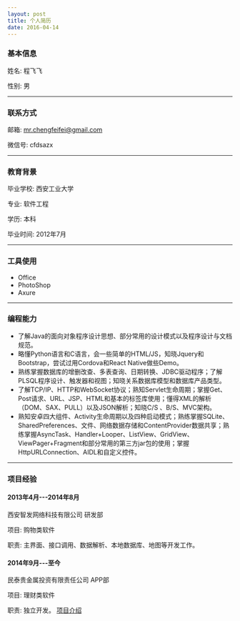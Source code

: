 ```yaml
---
layout: post
title: 个人简历
date: 2016-04-14
---
```



### 基本信息

姓名: 程飞飞

性别: 男

---

### 联系方式

邮箱: mr.chengfeifei@gmail.com

微信号: cfdsazx

---

### 教育背景

毕业学校: 西安工业大学

专业: 软件工程

学历: 本科

毕业时间: 2012年7月

---

### 工具使用

* Office
* PhotoShop
* Axure

---

### 编程能力

* 了解Java的面向对象程序设计思想、部分常用的设计模式以及程序设计与文档规范。
* 略懂Python语言和C语言，会一些简单的HTML/JS，知晓Jquery和Bootstrap，尝试过用Cordova和React Native做些Demo。
* 熟练掌握数据库的增删改查、多表查询、日期转换、JDBC驱动程序；了解PLSQL程序设计、触发器和视图；知晓关系数据库模型和数据库产品类型。
* 了解TCP/IP、HTTP和WebSocket协议；熟知Servlet生命周期；掌握Get、Post请求、URL、JSP、HTML和基本的标签库使用；懂得XML的解析（DOM、SAX、PULL）以及JSON解析；知晓C/S 、B/S、MVC架构。
* 熟知安卓四大组件、Activity生命周期以及四种启动模式；熟练掌握SQLite、SharedPreferences、文件、网络数据存储和ContentProvider数据共享；熟练掌握AsyncTask、Handler+Looper、ListView、GridView、ViewPager+Fragment和部分常用的第三方jar包的使用；掌握HttpURLConnection、AIDL和自定义控件。

---

### 项目经验

#### 2013年4月---2014年8月

西安智发网络科技有限公司  研发部

项目: 购物类软件

职责: 主界面、接口调用、数据解析、本地数据库、地图等开发工作。

#### 2014年9月---至今

民泰贵金属投资有限责任公司  APP部

项目: 理财类软件

职责: 独立开发。
[项目介绍](http://chengfeifei.github.io/blog/2016/04/13/develop-years/)